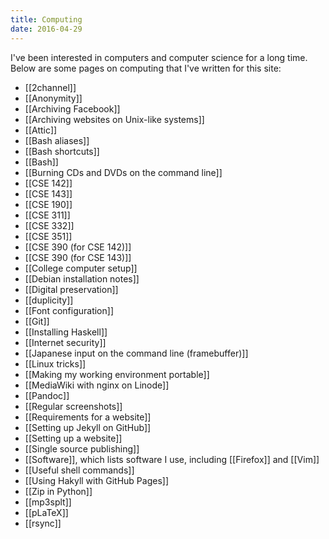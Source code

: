 ```yaml
---
title: Computing
date: 2016-04-29
---
```


I've been interested in computers and computer science for a long time.
Below are some pages on computing that I've written for this site:

- [[2channel]]
- [[Anonymity]]
- [[Archiving Facebook]]
- [[Archiving websites on Unix-like systems]]
- [[Attic]]
- [[Bash aliases]]
- [[Bash shortcuts]]
- [[Bash]]
- [[Burning CDs and DVDs on the command line]]
- [[CSE 142]]
- [[CSE 143]]
- [[CSE 190]]
- [[CSE 311]]
- [[CSE 332]]
- [[CSE 351]]
- [[CSE 390 (for CSE 142)]]
- [[CSE 390 (for CSE 143)]]
- [[College computer setup]]
- [[Debian installation notes]]
- [[Digital preservation]]
- [[duplicity]]
- [[Font configuration]]
- [[Git]]
- [[Installing Haskell]]
- [[Internet security]]
- [[Japanese input on the command line (framebuffer)]]
- [[Linux tricks]]
- [[Making my working environment portable]]
- [[MediaWiki with nginx on Linode]]
- [[Pandoc]]
- [[Regular screenshots]]
- [[Requirements for a website]]
- [[Setting up Jekyll on GitHub]]
- [[Setting up a website]]
- [[Single source publishing]]
- [[Software]], which lists software I use, including [[Firefox]] and [[Vim]]
- [[Useful shell commands]]
- [[Using Hakyll with GitHub Pages]]
- [[Zip in Python]]
- [[mp3splt]]
- [[pLaTeX]]
- [[rsync]]
